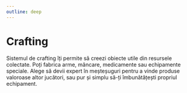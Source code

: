 ```yaml
---
outline: deep
---
```

# Crafting
Sistemul de crafting îți permite să creezi obiecte utile din resursele colectate. Poți fabrica arme, mâncare, medicamente sau echipamente speciale. Alege să devii expert în meșteșuguri pentru a vinde produse valoroase altor jucători, sau pur și simplu să-ți îmbunătățești propriul echipament.


